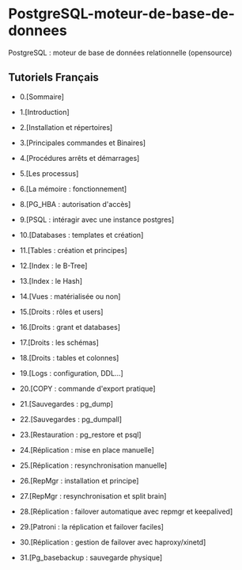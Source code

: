 # PostgreSQL-moteur-de-base-de-donnees
PostgreSQL : moteur de base de données relationnelle (opensource)


## Tutoriels Français

- 0.[Sommaire]

- 1.[Introduction]

- 2.[Installation et répertoires]

- 3.[Principales commandes et Binaires]

- 4.[Procédures arrêts et démarrages]

- 5.[Les processus]

- 6.[La mémoire : fonctionnement]

- 8.[PG_HBA : autorisation d'accès]

- 9.[PSQL : intéragir avec une instance postgres]

- 10.[Databases : templates et création]

- 11.[Tables : création et principes]

- 12.[Index : le B-Tree]

- 13.[Index : le Hash]

- 14.[Vues : matérialisée ou non]

- 15.[Droits : rôles et users]

- 16.[Droits : grant et databases]

- 17.[Droits : les schémas]

- 18.[Droits : tables et colonnes]

- 19.[Logs : configuration, DDL...]

- 20.[COPY : commande d'export pratique]

- 21.[Sauvegardes : pg_dump]

- 22.[Sauvegardes : pg_dumpall]

- 23.[Restauration : pg_restore et psql]

- 24.[Réplication : mise en place manuelle]

- 25.[Réplication : resynchronisation manuelle]

- 26.[RepMgr : installation et principe]

- 27.[RepMgr : resynchronisation et split brain]

- 28.[Réplication : failover automatique avec repmgr et keepalived]

- 29.[Patroni : la réplication et failover faciles]

- 30.[Réplication : gestion de failover avec haproxy/xinetd]

- 31.[Pg_basebackup : sauvegarde physique]

